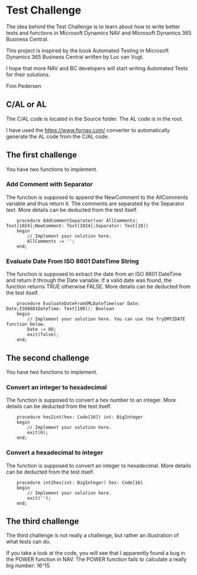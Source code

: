 # Test Challenge

The idea behind the Test Challenge is to learn about how to write better tests and functions in Microsoft Dynamics NAV and Microsoft Dynamics 365 Business Central. 

This project is inspired by the book Automated Testing in Microsoft Dynamics 365 Business Central written by Luc van Vugt.

I hope that more NAV and BC developers will start writing Automated Tests for their solutions. 

Finn Pedersen

## C/AL or AL
The C/AL code is located in the Source folder. The AL code is in the root. 

I have used the https://www.fornav.com/ converter to automatically generate the AL code from the C/AL code. 

## The first challenge
You have two functions to implement. 

### Add Comment with Separator
The function is supposed to append the NewComment to the AllComments variable and thus return it.
The comments are separated by the Separator text.
More details can be deducted from the test itself.

```` 
    procedure AddCommentSeparator(var AllComments: Text[1024];NewComment: Text[1024];Separator: Text[10])
    begin
        // Implement your solution here.
        AllComments := '';
    end;
```` 

### Evaluate Date From ISO 8601 DateTime String
The function is supposed to extract the date from an ISO 8601 DateTime and return it through the Date variable. 
If a valid date was found, the function returns TRUE otherwise FALSE.
More details can be deducted from the test itself.

```` 
    procedure EvaluateDateFromXMLDateTime(var Date: Date;ISO8601DateTime: Text[100]): Boolean
    begin
        // Implement your solution here. You can use the TryDMY2DATE function below.
        Date := 0D;
        exit(false);
    end;
```` 

## The second challenge
You have two functions to implement. 

### Convert an integer to hexadecimal
The function is supposed to convert a hex number to an integer.
More details can be deducted from the test itself.

```` 
    procedure hex2int(hex: Code[16]) int: BigInteger
    begin
        // Implement your solution here.
        exit(0);
    end;
```` 

### Convert a hexadecimal to integer
The function is supposed to convert an integer to hexadecimal.
More details can be deducted from the test itself.

```` 
    procedure int2hex(int: BigInteger) hex: Code[16]
    begin
        // Implement your solution here.
        exit('');
    end;
```` 

## The third challenge
The third challenge is not really a challenge, but rather an illustration of what tests can do. 

If you take a look at the code, you will see that I apparently found a bug in the POWER function in NAV.
The POWER function fails to calculate a really big number: 16^15. 
